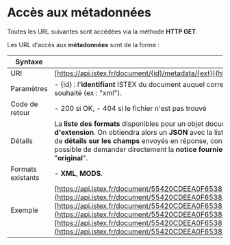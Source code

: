 # Accès aux métadonnées

Toutes les URL suivantes sont accédées via la méthode **HTTP GET**.

Les URL d'accès aux **métadonnées** sont de la forme :

| Syntaxe |  |
| --- | --- |
| URI | [https://api.istex.fr/document/{id}/metadata/{ext}](https://api.istex.fr/document/{id}/metadata/{ext}) |
| Paramètres | - {id} : l'**identifiant** ISTEX du document auquel correspond la notice, - {ext} : **extension** du fichier souhaité \(ex : "xml"\). |
| Code de retour | - 200 si OK,  - 404 si le fichier n'est pas trouvé |
| Détails | La **liste des formats** disponibles pour un objet documentaire est accessible **si on ne précise pas d'extension**. On obtiendra alors un **JSON** avec la liste des fichiers disponibles, par exemple :  Pour plus de **détails sur les champs** envoyés en réponse, consultez le chapitre \[correspondant\]\[fields\].  Il est possible de demander directement la **notice fournie par l'éditeur** en précisant comme extension "**original**". |
| Formats existants | - **XML**, **MODS**. |
| Exemple | [https://api.istex.fr/document/55420CDEEA0F6538E215A511C72E2E5E57570138/metadata](https://api.istex.fr/document/55420CDEEA0F6538E215A511C72E2E5E57570138/metadata) [https://api.istex.fr/document/55420CDEEA0F6538E215A511C72E2E5E57570138/metadata/mods](https://api.istex.fr/document/55420CDEEA0F6538E215A511C72E2E5E57570138/metadata/mods) [https://api.istex.fr/document/55420CDEEA0F6538E215A511C72E2E5E57570138/metadata/original](https://api.istex.fr/document/55420CDEEA0F6538E215A511C72E2E5E57570138/metadata/original) |

